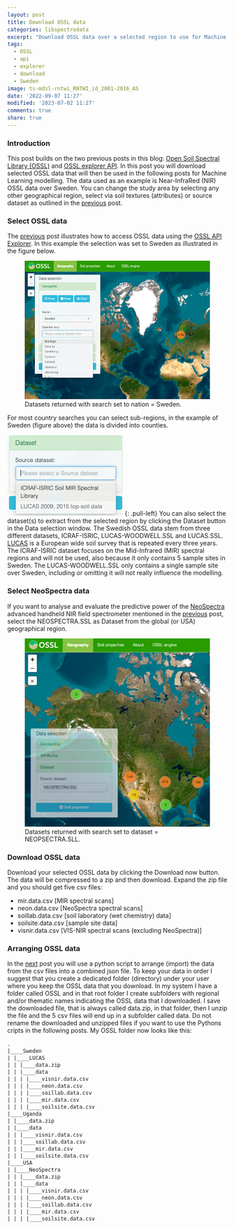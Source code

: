 ```yaml
---
layout: post
title: Download OSSL data
categories: libspectrodata
excerpt: "Download OSSL data over a selected region to use for Machine Learning modelling, the post uses Sweden as an example"
tags:
  - OSSL
  - api
  - explorer
  - download
  - Sweden
image: ts-mdsl-rntwi_RNTWI_id_2001-2016_AS
date: '2022-09-07 11:27'
modified: '2023-07-02 11:27'
comments: true
share: true
---
```


### Introduction

This post builds on the two previous posts in this blog: [Open Soil Spectral Library (OSSL)](../spectrodata-OSSL-intro) and [OSSL explorer API](../spectrodata-OSSL-api-explorer). In this post you will download selected OSSL data  that will then be used in the following posts for Machine Learning modelling. The data used as an example is Near-InfraRed (NIR) OSSL data over Sweden. You can change the study area by selecting any other geographical region, select via soil textures (attributes) or source dataset as outlined in the [previous](../spectrodata-OSSL-api-explorer) post.  

### Select OSSL data

The [previous](../spectrodata-OSSL-api-explorer) post illustrates how to access OSSL data using the [OSSL API Explorer](https://explorer.soilspectroscopy.org). In this example the selection was set to Sweden as illustrated in the figure below.

<figure>
<img src="../../images/OSSL_explorer_020_select-sweden.png">
<figcaption>Datasets returned with search set to nation = Sweden.</figcaption>
</figure>

For most country searches you can select sub-regions, in the example of Sweden (figure above) the data is divided into counties.

![se-dataset-selection](../../images/OSSL_explorer_021_se-dataset-selection.png)
{: .pull-left}
You can also select the dataset(s) to extract from the selected region by clicking the <span class='button'>Dataset</span> button in the Data selection window. The Swedish OSSL data stem from three different datasets, ICRAF-ISRIC, LUCAS-WOODWELL.SSL and LUCAS.SSL. [LUCAS](https://land.copernicus.eu/imagery-in-situ/lucas) is a European wide soil survey that is repeated every three years. The ICRAF-ISRIC dataset focuses on the Mid-Infrared  (MIR) spectral regions and will not be used, also because it only contains 5 sample sites in Sweden. The LUCAS-WOODWELL.SSL only contains a single sample site over Sweden, including or omitting it will not really influence the modelling.

### Select NeoSpectra data

If you want to analyse and evaluate the predictive power of the [NeoSpectra](https://www.si-ware.com) advanced handheld NIR field spectrometer mentioned in the [previous](../spectrodata-OSSL-api-explorer) post, select the NEOSPECTRA.SSL as Dataset from the global (or USA) geographical region.

<figure>
<img src="../../images/OSSL_explorer_022_select-neospectra.png">
<figcaption>Datasets returned with search set to dataset = NEOPSECTRA.SLL.</figcaption>
</figure>

### Download OSSL data

Download your selected OSSL data by clicking the <span class='button'>Download now</span> button. The data will be compressed to a <span class='file'>zip</span> and then download. Expand the <span class='file'>zip</span> file and you should get five <span class='file'>csv</span> files:

- mir.data.csv [MIR spectral scans]
- neon.data.csv [NeoSpectra spectral scans]
- soillab.data.csv [soil laboratory (wet chemistry) data]
- soilsite.data.csv [sample site data]
- visnir.data.csv [VIS-NIR spectral scans (excluding NeoSpectra)]

### Arranging OSSL data

In the [next](../spectrodata-OSSL4ML02-arrange/) post you will use a python script to arrange (import) the data from the <span class='file'>csv</span> files into a combined <span class='file'>json</span> file. To keep your data in order I suggest that you create a dedicated folder (directory) under your user where you keep the OSSL data that you download. In my system I have a folder called <span class='file'>OSSL</span> and in that root folder I create subfolders with regional and/or thematic names indicating the OSSL data that I downloaded. I save the downloaded file, that is always called <span class='file'>data.zip</span>, in that folder, then I unzip the file and the 5 <span class='file'>csv</span> files will end up in a subfolder called <span class='file'>data</span>. Do not rename the downloaded and unzipped files if you want to use the Pythons cripts in the following posts. My OSSL folder now looks like this:

```
.
|____Sweden
| |____LUCAS
| | |____data.zip
| | |____data
| | | |____visnir.data.csv
| | | |____neon.data.csv
| | | |____soillab.data.csv
| | | |____mir.data.csv
| | | |____soilsite.data.csv
|____Uganda
| |____data.zip
| |____data
| | |____visnir.data.csv
| | |____soillab.data.csv
| | |____mir.data.csv
| | |____soilsite.data.csv
|____USA
| |____NeoSpectra
| | |____data.zip
| | |____data
| | | |____visnir.data.csv
| | | |____neon.data.csv
| | | |____soillab.data.csv
| | | |____mir.data.csv
| | | |____soilsite.data.csv
```

